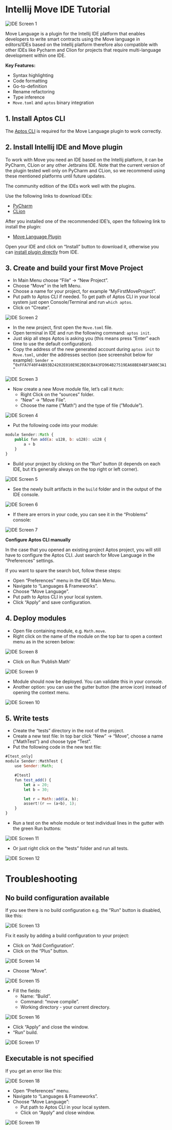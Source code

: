 # Intellij Move IDE Tutorial

![IDE Screen 1](/assets/ide_1.png)

Move Language is a plugin for the Intellij IDE platform that enables developers to write smart contracts using the Move language in editors/IDEs based on the Intellij platform therefore also compatible with other IDEs like Pycharm and Clion for projects that require multi-language development within one IDE.

**Key Features:**

- Syntax highlighting
- Code formatting
- Go-to-definition
- Rename refactoring
- Type inference
- `Move.toml` and `aptos` binary integration

## 1. Install Aptos CLI

The [Aptos CLI](https://github.com/aptos-labs/aptos-core/blob/main/crates/aptos/README.md#install-the-aptos-cli) is required for the Move Language plugin to work correctly. 

## 2. Install Intellij IDE and Move plugin

To work with Move you need an IDE based on the Intellij platform, it can be PyCharm, CLion or any other Jetbrains IDE. Note that the current version of the plugin tested well only on PyCharm and CLion, so we recommend using these mentioned platforms until future updates. 

The community edition of the IDEs work well with the plugins.

Use the following links to download IDEs:

- [PyCharm](https://www.jetbrains.com/pycharm/)
- [CLion](https://www.jetbrains.com/clion/)

After you installed one of the recommended IDE’s, open the following link to install the plugin:

- [Move Language Plugin](https://plugins.jetbrains.com/plugin/14721-move-language)

Open your IDE and click on “Install” button to download it, otherwise you can [install plugin directly](https://www.jetbrains.com/help/idea/managing-plugins.html) from IDE.

## 3. Create and build your first Move Project

* In Main Menu choose “File” → “New Project”.
* Choose “Move” in the left Menu.
* Choose a name for your project, for example “MyFirstMoveProject”.
* Put path to Aptos CLI if needed. To get path of Aptos CLI in your local system just open Console/Terminal and run `which aptos`.
* Click on “Create”.

![IDE Screen 2](/assets/ide_2.png)

* In the new project, first open the `Move.toml` file.
* Open terminal in IDE and run the following command: `aptos init`.
* Just skip all steps Aptos is asking you (this means press “Enter” each time to use the default configuration).
* Copy the address of the new generated account during `aptos init` to `Move.toml`, under the addresses section (see screenshot below for example): `Sender = “0xFFA7F40F44B93B24202E010E9E2BE0CB443FD964B27519EA68BE04BF3A00C3A1”`

![IDE Screen 3](/assets/ide_3.png)

* Now create a new Move module file, let’s call it `Math`:
    * Right Click on the “sources” folder.
    * “New” → “Move File”.
    * Choose the name (”Math”) and the type of file (”Module”).
    
![IDE Screen 4](/assets/ide_4.png)
    

* Put the following code into your module:

```jsx
module Sender::Math {
    public fun add(a: u128, b: u128): u128 {
        a + b
    }
}
```

* Build your project by clicking on the “Run” button (it depends on each IDE, but it’s generally always on the top right or left corner).
    
![IDE Screen 5](/assets/ide_5.png)
    
* See the newly built artifacts in the `build` folder and in the output of the IDE console.
    
![IDE Screen 6](/assets/ide_6.png)
    

* If there are errors in your code, you can see it in the “Problems” console:

![IDE Screen 7](/assets/ide_7.png)

**Configure Aptos CLI manually**

In the case that you opened an existing project Aptos project, you will still have to configure the Aptos CLI. Just search for Move Language in the “Preferences” settings.

If you want to spare the search bot, follow these steps:

* Open “Preferences” menu in the IDE Main Menu.
* Navigate to “Languages & Frameworks”.
* Choose “Move Language”.
* Put path to Aptos CLI in your local system. 
* Click “Apply” and save configuration.

## 4. Deploy modules

* Open file containing module, e.g. `Math.move`.
* Right click on the name of the module on the top bar to open a context menu as in the screen below:
    
![IDE Screen 8](/assets/ide_8.png)
    
* Click on Run ‘Publish Math’

![IDE Screen 9](/assets/ide_9.png)

* Module should now be deployed. You can validate this in your console.
* Another option: you can use  the gutter button (the arrow icon) instead of opening the context menu.
    
![IDE Screen 10](/assets/ide_10.png)    

## 5. Write tests

* Create the “tests” directory in the root of the project.
* Create a new test file: In top bar click “New” → “Move”, choose a name (”MathTest”) and choose type “Test”.
* Put the following code in the new test file:

```jsx
#[test_only]
module Sender::MathTest {
    use Sender::Math;

    #[test]
    fun test_add() {
        let a = 20;
        let b = 30;

        let r = Math::add(a, b);
        assert!(r == (a+b), 1);
    }
}
```

* Run a test on the whole module or test individual lines in the gutter with the green Run buttons:

![IDE Screen 11](/assets/ide_11.png)

* Or just right click on the “tests” folder and run all tests.

![IDE Screen 12](/assets/ide_12.png)

# Troubleshooting

## No build configuration available

If you see there is no build configuration e.g. the ”Run” button is disabled, like this:

![IDE Screen 13](/assets/ide_13.png)

Fix it easily by adding a build configuration to your project:

* Click on “Add Configuration”.
* Click on the “Plus” button.
    
![IDE Screen 14](/assets/ide_14.png)
    
* Choose “Move”.
    
![IDE Screen 15](/assets/ide_15.png)
    
* Fill the fields:
  * Name: “Build”.
  * Command: “move compile”.
  * Working directory - your current directory.
  
![IDE Screen 16](/assets/ide_16.png)

* Click “Apply” and close the window.
* “Run” build.
    
![IDE Screen 17](/assets/ide_17.png)
    
## Executable is not specified
    
If you get an error like this:
    
![IDE Screen 18](/assets/ide_18.png)
   
* Open “Preferences” menu.
* Navigate to “Languages & Frameworks”.
* Choose “Move Language”:
  * Put path to Aptos CLI in your local system.
  * Click on “Apply” and close window.
    
![IDE Screen 19](/assets/ide_19.png)
